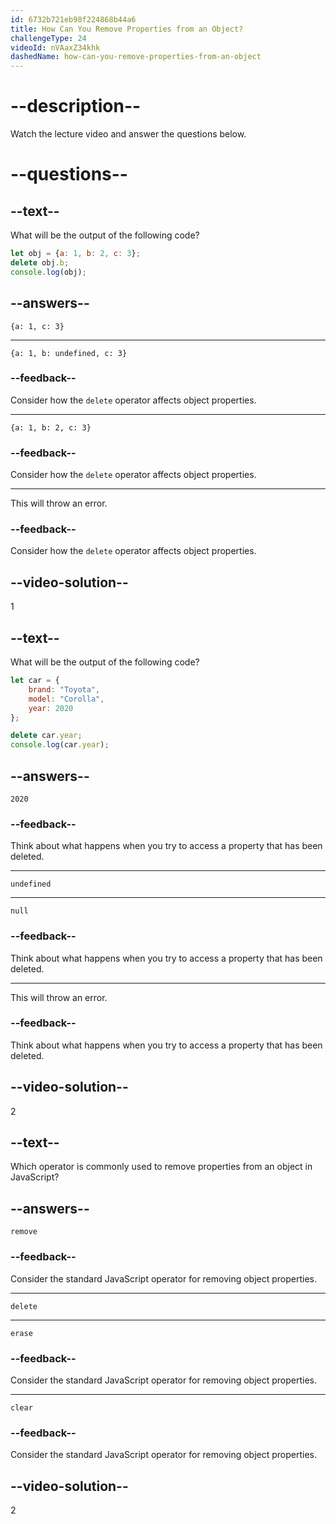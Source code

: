 ```yaml
---
id: 6732b721eb98f224868b44a6
title: How Can You Remove Properties from an Object?
challengeType: 24
videoId: nVAaxZ34khk
dashedName: how-can-you-remove-properties-from-an-object
---
```


# --description--

Watch the lecture video and answer the questions below.

# --questions--

## --text--

What will be the output of the following code?

```js
let obj = {a: 1, b: 2, c: 3};
delete obj.b;
console.log(obj);
```

## --answers--

`{a: 1, c: 3}`

---

`{a: 1, b: undefined, c: 3}`

### --feedback--

Consider how the `delete` operator affects object properties.

---

`{a: 1, b: 2, c: 3}`

### --feedback--

Consider how the `delete` operator affects object properties.

---

This will throw an error.

### --feedback--

Consider how the `delete` operator affects object properties.

## --video-solution--

1

## --text--

What will be the output of the following code?

```js
let car = {
    brand: "Toyota",
    model: "Corolla",
    year: 2020
};

delete car.year;
console.log(car.year);
```

## --answers--

`2020`

### --feedback--

Think about what happens when you try to access a property that has been deleted.

---

`undefined`

---

`null`

### --feedback--

Think about what happens when you try to access a property that has been deleted.

---

This will throw an error.

### --feedback--

Think about what happens when you try to access a property that has been deleted.

## --video-solution--

2

## --text--

Which operator is commonly used to remove properties from an object in JavaScript?

## --answers--

`remove`

### --feedback--

Consider the standard JavaScript operator for removing object properties.

---

`delete`

---

`erase`

### --feedback--

Consider the standard JavaScript operator for removing object properties.

---

`clear`

### --feedback--

Consider the standard JavaScript operator for removing object properties.

## --video-solution--

2
